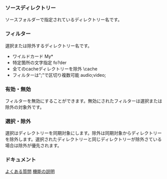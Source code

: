 ### ソースディレクトリー

ソースフォルダーで指定されているディレクトリー名です。 

### フィルター
選択または除外するディレクトリー名です。

- ワイルドカード
My*
- 特定箇所の文字指定
fo?der
- 全てのcacheディレクトリーを除外
\cache
- フィルターは";"で区切り複数可能
audio;video;

### 有効・無効

フィルターを無効にすることができます。無効にされたフィルターは選択または除外の対象外です。

### 選択・除外

選択はディレクトリーを同期対象にします。除外は同期対象からディレクトリーを除外します。選択されたディレクトリーと同じディレクトリーが除外さている場合は除外が優先されます。

### ドキュメント
[よくある質問](https://sentaroh.github.io/Documents/SMBSync3/SMBSync3_FAQ_JA.htm)
[機能の説明](https://sentaroh.github.io/Documents/SMBSync3/SMBSync3_Desc_JA.htm)
